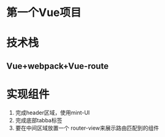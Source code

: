# 第一个Vue项目

# 技术栈
## Vue+webpack+Vue-route

# 实现组件
1. 完成header区域，使用mint-UI
2. 完成底部tabba标签
3. 要在中间区域放置一个 router-view来展示路由匹配到的组件

